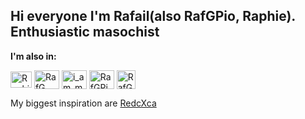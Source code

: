 ## Hi everyone I'm Rafail(also RafGPio, Raphie). Enthusiastic masochist

**I'm also in:**

<a href="https://discord.com/users/454648581933236224" target="blank"><image align="center" src="https://assets-global.website-files.com/6257adef93867e50d84d30e2/636e0a6a49cf127bf92de1e2_icon_clyde_blurple_RGB.png" alt="Raphie" height="26" width="34" /></a>
<a href="https://x.com/rafgpio" target="blank"><img align="center" src="https://raw.githubusercontent.com/rahuldkjain/github-profile-readme-generator/master/src/images/icons/Social/twitter.svg" alt="RafG" height="30" width="40" /></a>
<a href="https://www.twitch.tv/rafgpio" target="blank"><img align="center" src="https://www.svgrepo.com/show/343527/twitch-network-communication-interaction-connection.svg" alt="i_am_max_lu" height="30" width="40" /></a>
<a href="https://www.youtube.com/c/rafgpio" target="blank"><img align="center" src="https://www.svgrepo.com/show/475700/youtube-color.svg" alt="RafGPio" height="30" width="40" /></a>
<a href="https://osu.ppy.sh/users/13705417" target="blank"><img align="center" src="https://upload.wikimedia.org/wikipedia/commons/thumb/1/1e/Osu%21_Logo_2016.svg/2048px-Osu%21_Logo_2016.svg.png" alt="RafGPio" height="30" width="30" /></a>

My biggest inspiration are [RedcXca](https://x.com/redcxca)
